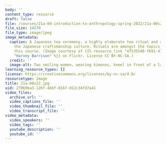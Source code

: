 ```yaml
---
body: ''
content_type: resource
draft: false
file: /courses/21a-00-introduction-to-anthropology-spring-2022/21a-00s22.jpg
file_size: 14270
file_type: image/jpeg
image_metadata:
  caption: A Japanese tea ceremony, a highly elaborate tea ritual and a pillar of
    the Japanese craftsmanship culture. Rituals are amongst the topics discussed in
    this course. (Image courtesy of {{% resource_link "47535540-f691-4746-a899-f6cc0b6908df"
    "Harvey Barrison" %}} on Flickr. License CC BY-NC-SA.)
  credit: ''
  image-alt: Two smiling women, wearing kimonos, kneel in front of a large teapot.
learning_resource_types: []
license: https://creativecommons.org/licenses/by-nc-sa/4.0/
resourcetype: Image
title: 21a-00s22.jpg
uid: 27069ba3-126f-4bbf-81b7-012c34fd7a41
video_files:
  archive_url: ''
  video_captions_file: ''
  video_thumbnail_file: ''
  video_transcript_file: ''
video_metadata:
  video_speakers: ''
  video_tags: ''
  youtube_description: ''
  youtube_id: ''
---
```


